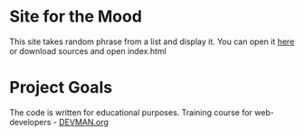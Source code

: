 # Site for the Mood

This site takes random phrase from a list and display it.
You can open it [here](https://ivanyandunen.github.io/) or download sources and open index.html


# Project Goals

The code is written for educational purposes. Training course for web-developers - [DEVMAN.org](https://devman.org)
